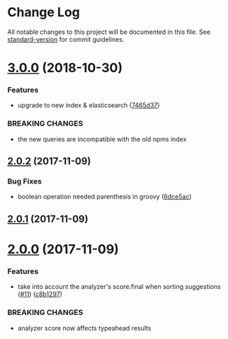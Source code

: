 # Change Log

All notable changes to this project will be documented in this file. See [standard-version](https://github.com/conventional-changelog/standard-version) for commit guidelines.

<a name="3.0.0"></a>
# [3.0.0](https://github.com/npms-io/queries/compare/v2.0.2...v3.0.0) (2018-10-30)


### Features

* upgrade to new index & elasticsearch ([7465d37](https://github.com/npms-io/queries/commit/7465d37))


### BREAKING CHANGES

* the new queries are incompatible with the old npms index



<a name="2.0.2"></a>
## [2.0.2](https://github.com/npms-io/queries/compare/v2.0.1...v2.0.2) (2017-11-09)


### Bug Fixes

* boolean operation needed parenthesis in groovy ([6dce5ac](https://github.com/npms-io/queries/commit/6dce5ac))



<a name="2.0.1"></a>
## [2.0.1](https://github.com/npms-io/queries/compare/v2.0.0...v2.0.1) (2017-11-09)



<a name="2.0.0"></a>
# [2.0.0](https://github.com/npms-io/queries/compare/v1.3.0...v2.0.0) (2017-11-09)


### Features

* take into account the analyzer's score.final when sorting suggestions ([#11](https://github.com/npms-io/queries/issues/11)) ([c8b1297](https://github.com/npms-io/queries/commit/c8b1297))


### BREAKING CHANGES

* analyzer score now affects typeahead results
